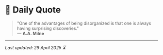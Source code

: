 # 📜 Daily Quote

> "One of the advantages of being disorganized is that one is always having surprising discoveries."  
> — **A.A. Milne**

---

_Last updated: 29 April 2025 ⏳_
